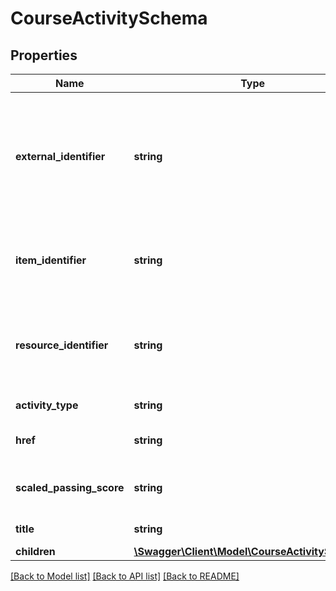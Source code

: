 # CourseActivitySchema

## Properties
Name | Type | Description | Notes
------------ | ------------- | ------------- | -------------
**external_identifier** | **string** | An arbitrary identifier that the external LMS system can associate with this LearningObject to track it as it isreused across courses | [optional] 
**item_identifier** | **string** | The string which identifies this activity in the context of its course | [optional] 
**resource_identifier** | **string** | The string which identifies this activity&#x27;s resource in a course&#x27;s manifest | [optional] 
**activity_type** | **string** | The type of activity this is | [optional] 
**href** | **string** | The web path used to launch this activity | [optional] 
**scaled_passing_score** | **string** | The score required of a learner to pass this activity | [optional] 
**title** | **string** | The title of the activity | [optional] 
**children** | [**\Swagger\Client\Model\CourseActivitySchema[]**](CourseActivitySchema.md) |  | [optional] 

[[Back to Model list]](../../README.md#documentation-for-models) [[Back to API list]](../../README.md#documentation-for-api-endpoints) [[Back to README]](../../README.md)

